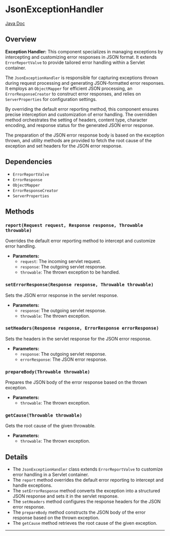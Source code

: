 # JsonExceptionHandler

[Java Doc](https://BlyznytsiaOrg.github.io/bring-web-javadoc/com/bobocode/bring/web/servlet/JsonExceptionHandler.html)

## Overview

**Exception Handler:** This component specializes in managing exceptions by intercepting and customizing error responses in JSON format. It extends `ErrorReportValve` to provide tailored error handling within a Servlet container.

The `JsonExceptionHandler` is responsible for capturing exceptions thrown during request processing and generating JSON-formatted error responses. It employs an `ObjectMapper` for efficient JSON processing, an `ErrorResponseCreator` to construct error responses, and relies on `ServerProperties` for configuration settings.

By overriding the default error reporting method, this component ensures precise interception and customization of error handling. The overridden method orchestrates the setting of headers, content type, character encoding, and response status for the generated JSON error response.

The preparation of the JSON error response body is based on the exception thrown, and utility methods are provided to fetch the root cause of the exception and set headers for the JSON error response.

## Dependencies

- `ErrorReportValve`
- `ErrorResponse`
- `ObjectMapper`
- `ErrorResponseCreator`
- `ServerProperties`

## Methods

### `report(Request request, Response response, Throwable throwable)`

Overrides the default error reporting method to intercept and customize error handling.

- **Parameters:**
    - `request`: The incoming servlet request.
    - `response`: The outgoing servlet response.
    - `throwable`: The thrown exception to be handled.

### `setErrorResponse(Response response, Throwable throwable)`

Sets the JSON error response in the servlet response.

- **Parameters:**
    - `response`: The outgoing servlet response.
    - `throwable`: The thrown exception.

### `setHeaders(Response response, ErrorResponse errorResponse)`

Sets the headers in the servlet response for the JSON error response.

- **Parameters:**
    - `response`: The outgoing servlet response.
    - `errorResponse`: The JSON error response.

### `prepareBody(Throwable throwable)`

Prepares the JSON body of the error response based on the thrown exception.

- **Parameters:**
    - `throwable`: The thrown exception.

### `getCause(Throwable throwable)`

Gets the root cause of the given throwable.

- **Parameters:**
    - `throwable`: The thrown exception.

## Details

- The `JsonExceptionHandler` class extends `ErrorReportValve` to customize error handling in a Servlet container.
- The `report` method overrides the default error reporting to intercept and handle exceptions.
- The `setErrorResponse` method converts the exception into a structured JSON response and sets it in the servlet response.
- The `setHeaders` method configures the response headers for the JSON error response.
- The `prepareBody` method constructs the JSON body of the error response based on the thrown exception.
- The `getCause` method retrieves the root cause of the given exception.

---